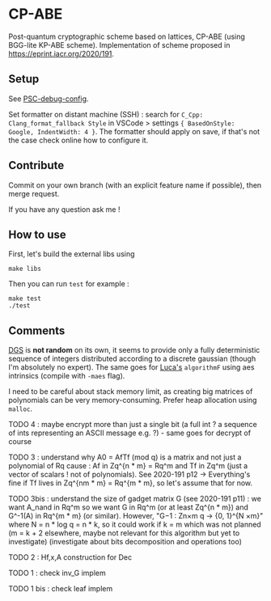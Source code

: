 # CP-ABE

Post-quantum cryptographic scheme based on lattices, CP-ABE (using BGG-lite KP-ABE scheme).
Implementation of scheme proposed in https://eprint.iacr.org/2020/191.

## Setup

See [PSC-debug-config](https://github.com/remigerme/PSC-debug-config).

Set formatter on distant machine (SSH) : search for `C_Cpp: Clang_format_fallback Style` in VSCode > settings `{ BasedOnStyle: Google, IndentWidth: 4 }`. The formatter should apply on save, if that's not the case check online how to configure it.

## Contribute

Commit on your own branch (with an explicit feature name if possible), then merge request.

If you have any question ask me !

## How to use
First, let's build the external libs using
```
make libs
```
Then you can run `test` for example :
```
make test
./test
```

## Comments
[DGS](https://github.com/malb/dgs/tree/master) is **not random** on its own, it seems to provide only a fully deterministic sequence of integers distributed according to a discrete gaussian (though I'm absolutely no expert). The same goes for [Luca's](https://github.com/lucasprabel/module_gaussian_lattice/tree/main/ROM_GPV) `algorithmF` using aes intrinsics (compile with `-maes` flag).

I need to be careful about stack memory limit, as creating big matrices of polynomials can be very memory-consuming. Prefer heap allocation using `malloc`.

TODO 4 : maybe encrypt more than just a single bit (a full int ? a sequence of ints representing an ASCII message e.g. ?) - same goes for decrypt of course

TODO 3 : understand why A0 = AfTf (mod q) is a matrix and not just a polynomial of Rq cause : Af in Zq^{n * m} = Rq^m and Tf in Zq^m (just a vector of scalars ! not of polynomials). See 2020-191 p12 -> Everything's fine if Tf lives in Zq^{nm * m} = Rq^{m * m}, so let's assume that for now.

TODO 3bis : understand the size of gadget matrix G (see 2020-191 p11) : we want A_nand in Rq^m so we want G in Rq^m (or at least Zq^{n * m}) and G^-1(A) in Rq^{m * m} (or similar). However, "G−1 : Zn×m
q → {0, 1}^{N ×m}" where N = n * log q = n * k, so it could work if k = m which was not planned (m = k + 2 elsewhere, maybe not relevant for this algorithm but yet to investigate) (investigate about bits decomposition and operations too) 

TODO 2 : Hf,x,A construction for Dec

TODO 1 : check inv_G implem

TODO 1 bis : check leaf implem